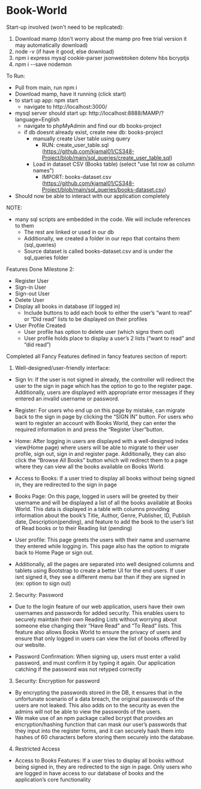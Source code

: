 # Book-World

Start-up involved (won't need to be replicated):

1. Download mamp (don't worry about the mamp pro free trial version it may automatically download)
2. node -v (if have it good, else download)
3. npm i express mysql cookie-parser jsonwebtoken dotenv hbs bcryptjs
4. npm i --save nodemon


To Run:
- Pull from main, run npm i
- Download mamp, have it running (click start)
- to start up app: npm start 
  - navigate to http://localhost:3000/
- mysql server should start up: http://localhost:8888/MAMP/?language=English
  - navigate to phpMyAdmin and find our db books-project
  - if db doesnt already exist, create new db: books-project
    - manually create User table using query
      - RUN: create_user_table.sql (https://github.com/kjamal01/CS348-Project/blob/main/sql_queries/create_user_table.sql)
    - Load in dataset CSV (Books table) (select "use 1st row as column names")
      - IMPORT: books-dataset.csv (https://github.com/kjamal01/CS348-Project/blob/main/sql_queries/books-dataset.csv)
- Should now be able to interact with our application completely
  
NOTE:
- many sql scripts are embedded in the code. We will include references to them
  - The rest are linked or used in our db
  - Additionally, we created a folder in our repo that contains them (sql_queries)
  - Source dataset is called books-dataset.csv and is under the sql_queries folder

Features Done Milestone 2:

- Register User
- Sign-in User
- Sign-out User
- Delete User
- Display all books in database (if logged in)
  - Include buttons to add each book to either the user’s “want to read” or “Did read” lists to be displayed on their profiles
- User Profile Created
  - User profile has option to delete user (which signs them out)
  - User profile holds place to display a user’s 2 lists (“want to read” and “did read”)
  
Completed all Fancy Features defined in fancy features section of report:


1) Well-designed/user-friendly interface:

- Sign In: If the user is not signed in already, the controller will redirect the user to the sign in page which has the option to go to the register page. Additionally, users are displayed with appropriate error messages if they entered an invalid username or password.

- Register: For users who end up on this page by mistake, can migrate back to the sign in page by clicking the “SIGN IN” button. For users who want to register an account with Books World, they can enter the required information in and press the “Register User”button.

- Home: After logging in users are displayed with a well-designed index view(Home page) where users will be able to migrate to their user profile, sign out, sign in and register page. Additionally, they can also click the “Browse All Books” button which will redirect them to a page where they can view all the books available on Books World.

- Access to Books: If a user tried to display all books without being signed in, they are redirected to the sign in page

- Books Page: On this page, logged in users will be greeted by their username and will be displayed a list of all the books available at Books World. This data is displayed in a table with columns providing information about the book’s Title, Author, Genre, Publisher, ID, Publish date, Description(pending), and feature to add the book to the user’s list of Read books or to their Reading list (pending) 

- User profile: This page greets the users with their name and username they entered while logging in. This page also has the option to migrate back to Home Page or sign out. 

- Additionally, all the pages are separated into well designed columns and tablets using Bootstrap to create a better UI for the end users. If user isnt signed it, they see a different menu bar than if they are signed in (ex: option to sign out)


2) Security: Password
- Due to the login feature of our web application, users have their own usernames and passwords for added security. This enables users to securely maintain their own Reading Lists without worrying about someone else changing their “Have Read” and “To Read” lists. This feature also allows Books World to ensure the privacy of users and ensure that only logged in users can view the list of books offered by our website.

- Password Confirmation: When signing up, users must enter a valid password, and must confirm it by typing it again. Our application catching if the password was not retyped correctly


3) Security: Encryption for password
- By encrypting the passwords stored in the DB, it ensures that in the unfortunate scenario of a data breach, the original passwords of the users are not leaked. This also adds on to the security as even the admins will not be able to view the passwords of the users. 
- We make use of an npm package called bcrypt that provides an encryption/hashing function that can mask our user’s passwords that they input into the register forms, and it can securely hash them into hashes of 60 characters before storing them securely into the database. 


4) Restricted Access
- Access to Books Features: If a user tries to display all books without being signed in, they are redirected to the sign in page. Only users who are logged in have access to our database of books and the application’s core functionality

